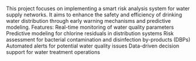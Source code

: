
This project focuses on implementing a smart risk analysis system for water supply networks. It aims to enhance the safety and efficiency of drinking water distribution through early warning mechanisms and predictive modeling.
Features:
Real-time monitoring of water quality parameters
Predictive modeling for chlorine residuals in distribution systems
Risk assessment for bacterial contamination and disinfection by-products (DBPs)
Automated alerts for potential water quality issues
Data-driven decision support for water treatment operations
